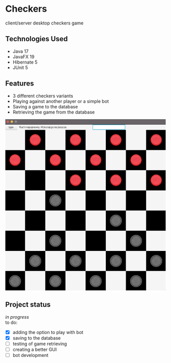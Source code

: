 # Checkers
client/server desktop checkers game

## Technologies Used
- Java 17
- JavaFX 19
- Hibernate 5
- JUnit 5

## Features
- 3 different checkers variants
- Playing against another player or a simple bot
- Saving a game to the database
- Retrieving the game from the database

![Screenshot](/src/main/resources/example.png)

## Project status
*in progress*<br/>
to do:
- [x] adding the option to play with bot
- [x] saving to the database
- [ ] testing of game retrieving
- [ ] creating a better GUI
- [ ] bot development
